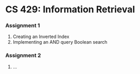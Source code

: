 # CS 429: Information Retrieval


### Assignment 1
1. Creating an Inverted Index
2. Implementing an AND query Boolean search

### Assignment 2
1. ...
